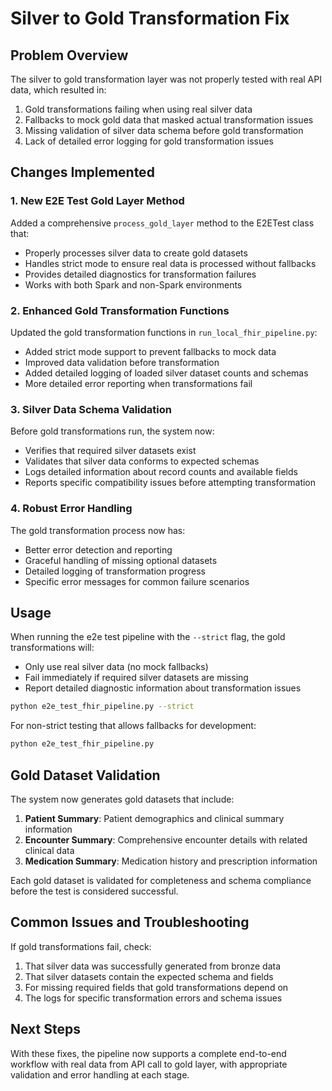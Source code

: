 # Silver to Gold Transformation Fix

## Problem Overview

The silver to gold transformation layer was not properly tested with real API data, which resulted in:

1. Gold transformations failing when using real silver data
2. Fallbacks to mock gold data that masked actual transformation issues
3. Missing validation of silver data schema before gold transformation
4. Lack of detailed error logging for gold transformation issues

## Changes Implemented

### 1. New E2E Test Gold Layer Method

Added a comprehensive `process_gold_layer` method to the E2ETest class that:

- Properly processes silver data to create gold datasets
- Handles strict mode to ensure real data is processed without fallbacks
- Provides detailed diagnostics for transformation failures
- Works with both Spark and non-Spark environments

### 2. Enhanced Gold Transformation Functions

Updated the gold transformation functions in `run_local_fhir_pipeline.py`:

- Added strict mode support to prevent fallbacks to mock data
- Improved data validation before transformation
- Added detailed logging of loaded silver dataset counts and schemas
- More detailed error reporting when transformations fail

### 3. Silver Data Schema Validation

Before gold transformations run, the system now:

- Verifies that required silver datasets exist
- Validates that silver data conforms to expected schemas
- Logs detailed information about record counts and available fields
- Reports specific compatibility issues before attempting transformation

### 4. Robust Error Handling

The gold transformation process now has:

- Better error detection and reporting
- Graceful handling of missing optional datasets
- Detailed logging of transformation progress
- Specific error messages for common failure scenarios

## Usage

When running the e2e test pipeline with the `--strict` flag, the gold transformations will:

- Only use real silver data (no mock fallbacks)
- Fail immediately if required silver datasets are missing
- Report detailed diagnostic information about transformation issues

```bash
python e2e_test_fhir_pipeline.py --strict
```

For non-strict testing that allows fallbacks for development:

```bash
python e2e_test_fhir_pipeline.py
```

## Gold Dataset Validation

The system now generates gold datasets that include:

1. **Patient Summary**: Patient demographics and clinical summary information
2. **Encounter Summary**: Comprehensive encounter details with related clinical data
3. **Medication Summary**: Medication history and prescription information

Each gold dataset is validated for completeness and schema compliance before the test is considered successful.

## Common Issues and Troubleshooting

If gold transformations fail, check:

1. That silver data was successfully generated from bronze data
2. That silver datasets contain the expected schema and fields
3. For missing required fields that gold transformations depend on
4. The logs for specific transformation errors and schema issues

## Next Steps

With these fixes, the pipeline now supports a complete end-to-end workflow with real data from API call to gold layer, with appropriate validation and error handling at each stage. 